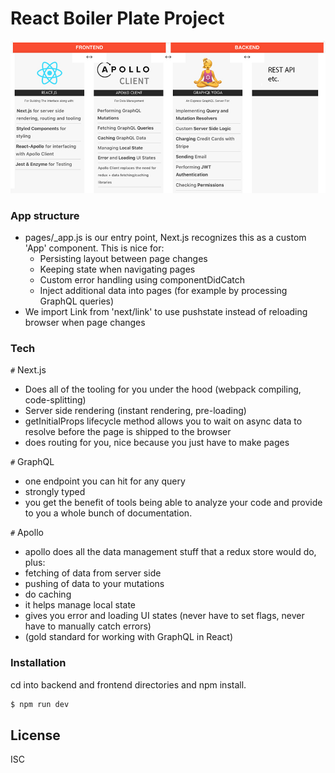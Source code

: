 # React Boiler Plate Project

![Tech stack: React, Next.js, Apollo, GraphQL-Yoga](./techstack.jpg)

### App structure
  - pages/_app.js is our entry point, Next.js recognizes this as a custom 'App' component. This is nice for:
     - Persisting layout between page changes
     - Keeping state when navigating pages
     - Custom error handling using componentDidCatch
     - Inject additional data into pages (for example by processing GraphQL queries)
  - We import Link from 'next/link' to use pushstate instead of reloading browser when page changes

### Tech
`#` Next.js
  - Does all of the tooling for you under the hood (webpack compiling, code-splitting)
  - Server side rendering (instant rendering, pre-loading)
  - getInitialProps lifecycle method allows you to wait on async data to resolve before the page is shipped to the browser
  - does routing for you, nice because you just have to make pages

`#` GraphQL
  - one endpoint you can hit for any query
  - strongly typed
  - you get the benefit of tools being able to analyze your code and provide to you a whole bunch of documentation.

  `#` Apollo
  - apollo does all the data management stuff that a redux store would do, plus:
  - fetching of data from server side
  - pushing of data to your mutations
  - do caching
  - it helps manage local state
  - gives you error and loading UI states (never have to set flags, never have to manually catch errors)
  - (gold standard for working with GraphQL in React)


### Installation

cd into backend and frontend directories and npm install.

```sh
$ npm run dev
```

License
----

ISC
